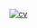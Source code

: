 
[![cv](https://github.com/ClementChaumel/ClementChaumel/assets/11927929/455d9b88-0acf-4046-8282-6b2fefa7ba13)](https://clement-chaumel-cv.netlify.app/)
